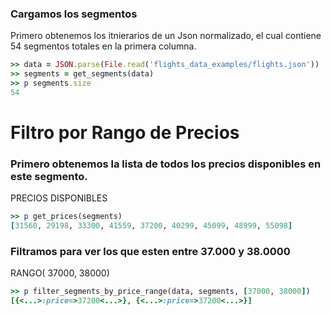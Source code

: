<!--
Load the necessary libraries
>> require_relative '../../tool/filter_and_sort_functions_for_segments.rb'
<...>

-->

### Cargamos los segmentos

Primero obtenemos los itnierarios de un Json normalizado, el cual contiene 54 segmentos totales en la
primera columna.
```ruby
>> data = JSON.parse(File.read('flights_data_examples/flights.json'))
>> segments = get_segments(data)
>> p segments.size
54
```


# Filtro por Rango de Precios

### Primero obtenemos la lista de todos los precios disponibles en este segmento. 

PRECIOS DISPONIBLES
```ruby
>> p get_prices(segments)
[31560, 29198, 33300, 41559, 37200, 40299, 45099, 48999, 55098]

```

### Filtramos para ver los que esten entre 37.000 y 38.0000

RANGO( 37000, 38000)
```ruby
>> p filter_segments_by_price_range(data, segments, [37000, 38000])
[{<...>:price=>37200<...>}, {<...>:price=>37200<...>}]

```

